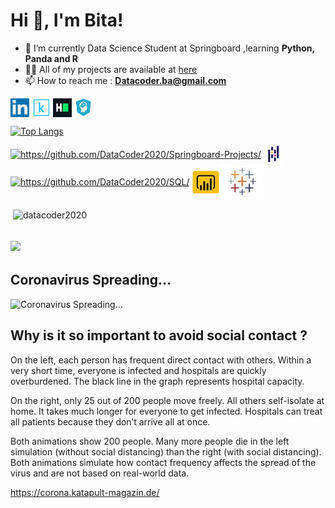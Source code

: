 <h1 align="left">Hi 👋, I'm Bita!</h1>


- 🌱 I’m currently Data Science Student at Springboard ,learning **Python, Panda and R**
- 👨‍💻 All of my projects are available at [here](https://github.com/DataCoder2020?tab=repositories)
- 📫 How to reach me : **Datacoder.ba@gmail.com**

<p align="left">
<a href="https://www.linkedin.com/in/bitaashoori/" target="blank"><img align="center" src="https://github.com/DataCoder2020/repo/blob/master/linkedin.JPG" alt="https://www.linkedin.com/in/bitaashoori/" height="30" width="30" /></a>
<a href="https://www.kaggle.com/learn/overview" target="blank"><img align="center" src="https://github.com/DataCoder2020/repo/blob/master/kaggle.JPG" alt="https://www.kaggle.com/bitaashoori" height="30" width="30" /></a>
<a href="https://www.hackerrank.com/datacoder_ba" target="blank"><img align="center" src="https://github.com/DataCoder2020/repo/blob/master/HK.JPG" alt="https://www.hackerrank.com/datacoder_ba" height="30" width="30" /></a> 
<a href="https://www.datacamp.com/profile/datacoderba" target="blank"><img align="center" src="https://github.com/DataCoder2020/repo/blob/master/datacamp.JPG" alt="https://www.datacamp.com/profile/datacoderba" height="30" width="30" /></a> 
</p>


[![Top Langs](https://github-readme-stats.vercel.app/api/top-langs/?username=DataCoder2020)](https://github.com/DataCoder2020/github-readme-stats)


<p align="left">
<a href="https://github.com/DataCoder2020/Springboard-Projects/" target="blank"><img align="center" src="https://devicons.github.io/devicon/devicon.git/icons/python/python-original.svg" alt="https://github.com/DataCoder2020/Springboard-Projects/" height="30" width="30" /></a>
<a href="https://github.com/DataCoder2020/Springboard-Projects/" target="blank"><img align="center" src="https://github.com/DataCoder2020/repo/blob/master/pandas.JPG" alt="https://github.com/DataCoder2020/Pandas/" height="30" width="30" /></a>
<a href="https://github.com/DataCoder2020/SQL/" target="blank"><img align="center" src="https://devicons.github.io/devicon/devicon.git/icons/mysql/mysql-original-wordmark.svg" alt="https://github.com/DataCoder2020/SQL/" height="40" width="40" /></a>
<a href="https://github.com/DataCoder2020/Business-Intelligence-Projects/" target="blank"><img align="center" src="https://github.com/DataCoder2020/repo/blob/master/power_bi.jpg" alt="Power_BI" alt="https://github.com/DataCoder2020/Business-Intelligence-Projects/"  /></a>
<a href="https://github.com/DataCoder2020/Business-Intelligence-Projects/" target="blank"><img align="center" src="https://github.com/DataCoder2020/repo/blob/master/TABLEAU.JPG" alt="Tableau" alt="https://github.com/DataCoder2020/Business-Intelligence-Projects/"  /></a>



<p>&nbsp;<img align="center" src="https://github-readme-stats.vercel.app/api?username=datacoder2020&show_icons=true" alt="datacoder2020" /></p>

![](https://komarev.com/ghpvc/?username=DataCoder2020)
---

## Coronavirus Spreading…

![Coronavirus Spreading…](https://github.com/DataCoder2020/repo/blob/master/coronavirus-simulation-katapult%20(1).gif)


## Why is it so important to avoid social contact ? 

On the left, each person has frequent direct contact with others. Within a very short time, everyone is infected and hospitals are quickly overburdened. The black line in the graph represents hospital capacity.

On the right, only 25 out of 200 people move freely. All others self-isolate at home. It takes much longer for everyone to get infected. Hospitals can treat all patients because they don’t arrive all at once.

Both animations show 200 people. Many more people die in the left simulation (without social distancing) than the right (with social distancing). Both animations simulate how contact frequency affects the spread of the virus and are not based on real-world data.

https://corona.katapult-magazin.de/

<!--
**DataCoder2020/DataCoder2020** is a ✨ _special_ ✨ repository because its `README.md` (this file) appears on your GitHub profile.

Here are some ideas to get you started:

- 🔭 I’m currently working on ...
- 🌱 I’m currently learning ...
- 👯 I’m looking to collaborate on ...
- 🤔 I’m looking for help with ...
- 💬 Ask me about ...
- 📫 How to reach me: ...
- 😄 Pronouns: ...
- ⚡ Fun fact: ...
-->

